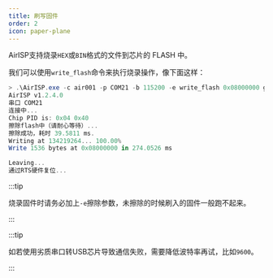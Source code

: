 ```yaml
---
title: 刷写固件
order: 2
icon: paper-plane
---
```


AirISP支持烧录`HEX`或`BIN`格式的文件到芯片的 FLASH 中。

我们可以使用`write_flash`命令来执行烧录操作，像下面这样：

```powershell
> .\AirISP.exe -c air001 -p COM21 -b 115200 -e write_flash 0x08000000 gpio.hex
AirISP v1.2.4.0
串口 COM21
连接中...
Chip PID is: 0x04 0x40
擦除flash中（请耐心等待）...
擦除成功，耗时 39.5811 ms.
Writing at 134219264... 100.00%
Write 1536 bytes at 0x08000000 in 274.0526 ms

Leaving...
通过RTS硬件复位...
```

:::tip

烧录固件时请务必加上`-e`擦除参数，未擦除的时候刷入的固件一般跑不起来。

:::

:::tip

如若使用劣质串口转USB芯片导致通信失败，需要降低波特率再试，比如`9600`。

:::
